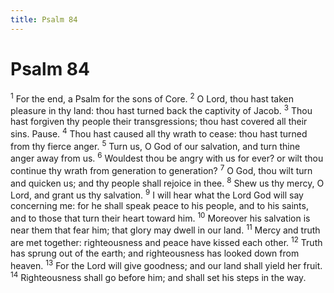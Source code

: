 ```yaml
---
title: Psalm 84
---
```

# Psalm 84

<sup>1</sup> For the end, a Psalm for the sons of Core. <sup>2</sup> O Lord, thou hast taken pleasure in thy land: thou hast turned back the captivity of Jacob. <sup>3</sup> Thou hast forgiven thy people their transgressions; thou hast covered all their sins. Pause. <sup>4</sup> Thou hast caused all thy wrath to cease: thou hast turned from thy fierce anger. <sup>5</sup> Turn us, O God of our salvation, and turn thine anger away from us. <sup>6</sup> Wouldest thou be angry with us for ever? or wilt thou continue thy wrath from generation to generation? <sup>7</sup> O God, thou wilt turn and quicken us; and thy people shall rejoice in thee. <sup>8</sup> Shew us thy mercy, O Lord, and grant us thy salvation. <sup>9</sup> I will hear what the Lord God will say concerning me: for he shall speak peace to his people, and to his saints, and to those that turn their heart toward him. <sup>10</sup> Moreover his salvation is near them that fear him; that glory may dwell in our land. <sup>11</sup> Mercy and truth are met together: righteousness and peace have kissed each other. <sup>12</sup> Truth has sprung out of the earth; and righteousness has looked down from heaven. <sup>13</sup> For the Lord will give goodness; and our land shall yield her fruit. <sup>14</sup> Righteousness shall go before him; and shall set his steps in the way. 